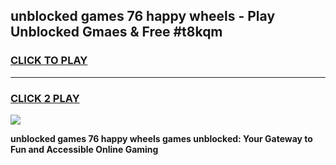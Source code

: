 
## unblocked games 76 happy wheels - Play Unblocked Gmaes & Free #t8kqm
<h3>
<a href="https://premium.freeplayer.one?title=unblocked_games_76_happy_wheels&ref=03M">CLICK TO PLAY</a></h3>
<hr>

<h3>
<a href="https://premium.freeplayer.one?title=unblocked_games_76_happy_wheels&ref=03M">CLICK 2 PLAY</a>
  
</h3>

<a href="https://premium.freeplayer.one?title=unblocked_games_76_happy_wheels&ref=03M"><img src="https://clearcache.store/games.png"></a>


**unblocked games 76 happy wheels games unblocked: Your Gateway to Fun and Accessible Online Gaming**
